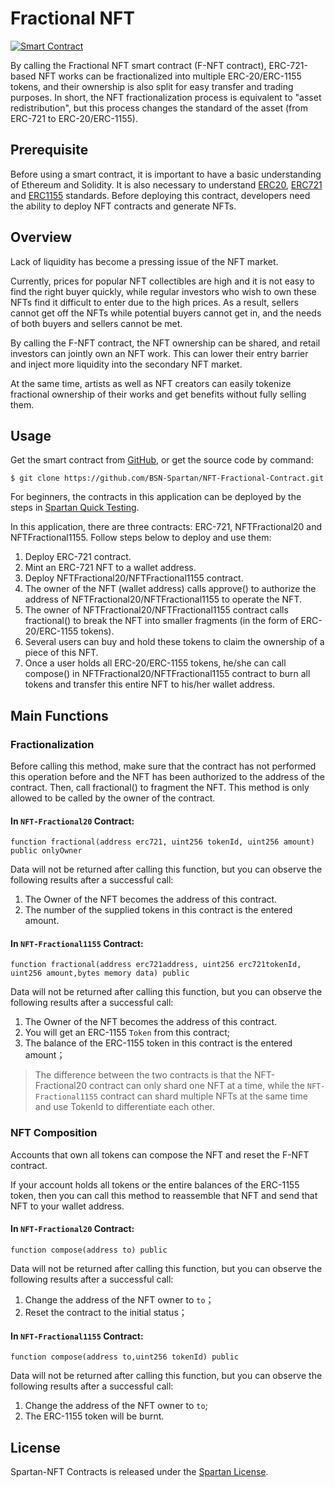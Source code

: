 # Fractional NFT
[![Smart Contract](https://badgen.net/badge/smart-contract/Solidity/orange)](https://soliditylang.org/)

By calling the Fractional NFT smart contract (F-NFT contract), ERC-721-based NFT works can be fractionalized into multiple ERC-20/ERC-1155 tokens, and their ownership is also split for easy transfer and trading purposes.
In short, the NFT fractionalization process is equivalent to "asset redistribution", but this process changes the standard of the asset (from ERC-721 to ERC-20/ERC-1155).

## Prerequisite

Before using a smart contract, it is important to have a basic understanding of Ethereum and Solidity.
It is also necessary to understand [ERC20](https://github.com/OpenZeppelin/openzeppelin-contracts/tree/a55b7d13722e7ce850b626da2313f3e66ca1d101/contracts/token/ERC20), [ERC721](https://github.com/OpenZeppelin/openzeppelin-contracts/tree/a55b7d13722e7ce850b626da2313f3e66ca1d101/contracts/token/ERC721) and [ERC1155](https://github.com/OpenZeppelin/openzeppelin-contracts/tree/a55b7d13722e7ce850b626da2313f3e66ca1d101/contracts/token/ERC1155) standards. Before deploying this contract, developers need the ability to deploy NFT contracts and generate NFTs.

## Overview

Lack of liquidity has become a pressing issue of the NFT market.

Currently, prices for popular NFT collectibles are high and it is not easy to find the right buyer quickly, while regular investors who wish to own these NFTs find it difficult to enter due to the high prices. As a result, sellers cannot get off the NFTs while potential buyers cannot get in, and the needs of both buyers and sellers cannot be met.

By calling the F-NFT contract, the NFT ownership can be shared, and retail investors can jointly own an NFT work. This can lower their entry barrier and inject more liquidity into the secondary NFT market.

At the same time, artists as well as NFT creators can easily tokenize fractional ownership of their works and get benefits without fully selling them.


## Usage



Get the smart contract from [GitHub](https://github.com/BSN-Spartan/NFT-Fractional-Contract/tree/main/contracts), or get the source code by command:

```
$ git clone https://github.com/BSN-Spartan/NFT-Fractional-Contract.git
```

For beginners, the contracts in this application can be deployed by the steps in [Spartan Quick Testing](https://www.spartan.bsn.foundation/main/quick-testing#step1).

In this application, there are three contracts: ERC-721, NFTFractional20 and NFTFractional1155. Follow steps below to deploy and use them:

1. Deploy ERC-721 contract.
2. Mint an ERC-721 NFT to a wallet address.
3. Deploy NFTFractional20/NFTFractional1155 contract.
4. The owner of the NFT (wallet address) calls approve() to authorize the address of NFTFractional20/NFTFractional1155 to operate the NFT.
5. The owner of NFTFractional20/NFTFractional1155 contract calls fractional() to break the NFT into smaller fragments (in the form of ERC-20/ERC-1155 tokens).
6. Several users can buy and hold these tokens to claim the ownership of a piece of this NFT.
7. Once a user holds all ERC-20/ERC-1155 tokens, he/she can call compose() in NFTFractional20/NFTFractional1155 contract to burn all tokens and transfer this entire NFT to his/her wallet address.

## Main Functions

### Fractionalization

Before calling this method, make sure that the contract has not performed this operation before and the NFT has been authorized to the address of the contract. Then, call fractional() to fragment the NFT. This method is only allowed to be called by the owner of the contract.

#### In `NFT-Fractional20` Contract:

```solidity
function fractional(address erc721, uint256 tokenId, uint256 amount) public onlyOwner
```

Data will not be returned after calling this function, but you can observe the following results after a successful call:

1. The Owner of the NFT becomes the address of this contract.
2. The number of the supplied tokens in this contract is the entered amount.

#### In `NFT-Fractional1155` Contract:

```
function fractional(address erc721address, uint256 erc721tokenId, uint256 amount,bytes memory data) public
```

Data will not be returned after calling this function, but you can observe the following results after a successful call:

1. The Owner of the NFT becomes the address of this contract.
2. You will get an ERC-1155 `Token` from this contract;
3. The balance of the ERC-1155 token in this contract is the entered amount；



> The difference between the two contracts is that the NFT-Fractional20 contract can only shard one NFT at a time, while the `NFT-Fractional1155` contract can shard multiple NFTs at the same time and use TokenId to differentiate each other.



### NFT Composition

Accounts that own all tokens can compose the NFT and reset the F-NFT contract.

If your account holds all tokens or the entire balances of the ERC-1155 token, then you can call this method to reassemble that NFT and send that NFT to your wallet address.

#### In `NFT-Fractional20` Contract:

```
function compose(address to) public 
```

Data will not be returned after calling this function, but you can observe the following results after a successful call:

1. Change the address of the NFT owner to `to`；
2. Reset the contract to the initial status；

#### In `NFT-Fractional1155` Contract:

```
function compose(address to,uint256 tokenId) public 
```

Data will not be returned after calling this function, but you can observe the following results after a successful call:

1. Change the address of the NFT owner to `to`;
2. The ERC-1155 token will be burnt.



## License

Spartan-NFT Contracts is released under the [Spartan License](https://github.com/BSN-Spartan/NFT/blob/main/LICENSE).
